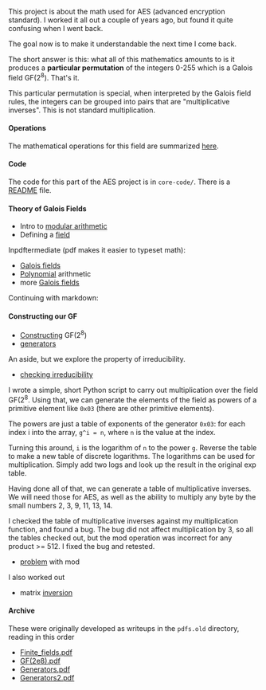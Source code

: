 This project is about the math used for AES (advanced encryption standard).  I worked it all out a couple of years ago, but found it quite confusing when I went back.  

The goal now is to make it understandable the next time I come back.

The short answer is this:  what all of this mathematics amounts to is it produces a **particular permutation** of the integers 0-255 which is a Galois field GF(2<sup>8</sup>).  That's it.

This particular permutation is special, when interpreted by the Galois field rules, the integers can be grouped into pairs that are "multiplicative inverses".  This is not standard multiplication.

#### Operations

The mathematical operations for this field are summarized [here](pages/operations.md).

#### Code 

The code for this part of the AES project is in ``core-code/``.  There is a [README](code/README.md) file.

#### Theory of Galois Fields

- Intro to [modular arithmetic](pages/modular-arithmetic.md)
- Defining a [field](pages/field.md)

Inpdftermediate (pdf makes it easier to typeset math):

- [Galois fields](pdfs/Galois-fields.pdf)
- [Polynomial](pdfs/polynomials.pdf) arithmetic
- more [Galois fields](pdfs/GF(2e8).pdf)

Continuing with markdown:

#### Constructing our GF

- [Constructing](pages/galois-field.md) GF(2<sup>8</sup>)
- [generators](pages/primitive-elements.md)

An aside, but we explore the property of irreducibility.

- [checking irreducibility](pages/irreducible.md)

I wrote a simple, short Python script to carry out multiplication over the field GF(2<sup>8</sup>.  Using that, we can generate the elements of the field as powers of a primitive element like ``0x03`` (there are other primitive elements).

The powers are just a table of exponents of the generator ``0x03``:  for each index i into the array, ``g^i = n``, where ``n`` is the value at the index.  

Turning this around, ``i`` is the logarithm of ``n`` to the power ``g``.  Reverse the table to make a new table of discrete logarithms.  The logarithms can be used for multiplication.  Simply add two logs and look up the result in the original exp table.

Having done all of that, we can generate a table of multiplicative inverses.  We will need those for AES, as well as the ability to multiply any byte by the small numbers 2, 3, 9, 11, 13, 14.

I checked the table of multiplicative inverses against my multiplication function, and found a bug.  The bug did not affect multiplication by 3, so all the tables checked out, but the mod operation was incorrect for any product >= 512. I fixed the bug and retested.

- [problem](pages/mod-problem.md) with mod

I also worked out

- matrix [inversion](pages/inversion.md)
 
#### Archive

These were originally developed as writeups in the ``pdfs.old`` directory, reading in this order

- [Finite_fields.pdf](pdfs.old/Finite_fields.pdf)
- [GF(2e8).pdf](pdfs.old/GF(2e8).pdf)
- [Generators.pdf](pdfs.old/Generators.pdf)
- [Generators2.pdf](pdfs.old/Generators2.pdf)

